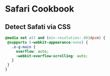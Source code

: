  # Safari Cookbook

 ## Detect Safati via CSS

 ```css
@media not all and (min-resolution:.001dpcm) {
  @supports (-webkit-appearance:none) {
    .e-g-main {
      overflow: auto;
      -webkit-overflow-scrolling: auto;
    }
  }
}
 ```
